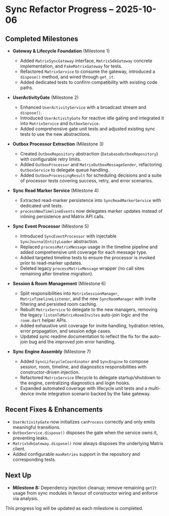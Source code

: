 # Sync Refactor Progress – 2025-10-06

## Completed Milestones

- **Gateway & Lifecycle Foundation** (Milestone 1)
  - Added `MatrixSyncGateway` interface, `MatrixSdkGateway` concrete implementation, and `FakeMatrixGateway` for tests.
  - Refactored `MatrixService` to consume the gateway, introduced a `dispose()` method, and wired through `get_it`.
  - Added dedicated tests to confirm compatibility with existing code paths.

- **UserActivityGate** (Milestone 2)
  - Enhanced `UserActivityService` with a broadcast stream and `dispose()`.
  - Introduced `UserActivityGate` for reactive idle gating and integrated it into `MatrixService` and `OutboxService`.
  - Added comprehensive gate unit tests and adjusted existing sync tests to use the new abstractions.

- **Outbox Processor Extraction** (Milestone 3)
  - Created `OutboxRepository` abstraction (`DatabaseOutboxRepository`) with configurable retry limits.
  - Added `OutboxProcessor` and `MatrixOutboxMessageSender`, refactoring `OutboxService` to delegate queue handling.
  - Added `OutboxProcessingResult` for scheduling decisions and a suite of processor tests covering success, retry, and error scenarios.

- **Sync Read Marker Service** (Milestone 4)
  - Extracted read-marker persistence into `SyncReadMarkerService` with dedicated unit tests.
  - `processNewTimelineEvents` now delegates marker updates instead of inlining persistence and Matrix API calls.

- **Sync Event Processor** (Milestone 5)
  - Introduced `SyncEventProcessor` with injectable `SyncJournalEntityLoader` abstraction.
  - Replaced `processMatrixMessage` usage in the timeline pipeline and added comprehensive unit coverage for each message type.
  - Added targeted timeline tests to ensure the processor is invoked prior to read-marker updates.
  - Deleted legacy `processMatrixMessage` wrapper (no call sites remaining after timeline migration).

- **Session & Room Management** (Milestone 6)
  - Split responsibilities into `MatrixSessionManager`, `MatrixTimelineListener`, and the new `SyncRoomManager` with invite filtering and persisted room caching.
  - Rebuilt `MatrixService` to delegate to the new managers, removing the legacy `listenToMatrixRoomInvites` auto-join logic and the `room.dart` helper APIs.
  - Added exhaustive unit coverage for invite handling, hydration retries, error propagation, and session edge cases.
  - Updated sync readme documentation to reflect the fix for the auto-join bug and the improved join error handling.
- **Sync Engine Assembly** (Milestone 7)
  - Added `SyncLifecycleCoordinator` and `SyncEngine` to compose session, room, timeline, and diagnostics responsibilities with constructor-driven injection.
  - Refactored `MatrixService` lifecycle to delegate startup/shutdown to the engine, centralizing diagnostics and login hooks.
  - Expanded automated coverage with lifecycle unit tests and a multi-device invite integration scenario backed by the fake gateway.

## Recent Fixes & Enhancements

- `UserActivityGate` now initializes `canProcess` correctly and only emits meaningful transitions.
- `OutboxService.dispose()` disposes the gate when the service owns it, preventing leaks.
- `MatrixSdkGateway.dispose()` now always disposes the underlying Matrix client.
- Added configurable `maxRetries` support in the repository and corresponding tests.

## Next Up

- **Milestone 8:** Dependency injection cleanup; remove remaining `getIt` usage from sync modules in favour of constructor wiring and enforce via analysis.

This progress log will be updated as each milestone is completed.
